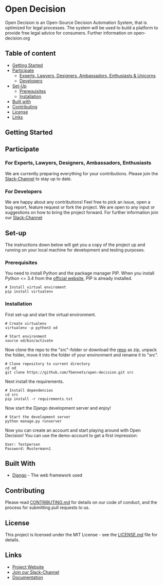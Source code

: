 # Open Decision

Open Decision is an Open-Source Decision Automation System, that is optimized for legal processes. The system will be used to build a platform to provide free legal advice for consumers.
Further information on open-decision.org

## Table of content
- [Getting Started](#getting-started)
- [Participate](#participate)
    - [Experts, Lawyers, Designers, Ambassadors, Enthusiasts & Unicorns](#for-experts-lawyers-designers-ambassadors-enthusiasts)
    - [Developers](#for-developers)
- [Set-Up](#set-up)
  - [Prerequisites](#prerequisites)
  - [Installation](#installation)
- [Built with](#built-with)
- [Contributing](#contributing)
- [License](#license)
- [Links](#links)


## Getting Started



## Participate

### For Experts, Lawyers, Designers, Ambassadors, Enthusiasts

We are currently preparing everything for your contributions. Please join the [Slack-Channel](https://join.slack.com/t/opendecision/shared_invite/enQtNjM2NDUxNTQyNzU4LWYwMzJlZjlhOWJkMmIxMTBmMjYwMDE0Y2Y2OGUyZDBiY2FmOWU4OTVmMDFhMjNhNTIxYWZkZTNkNDRmNjQ4MmM) to stay up to date.

### For Developers

We are happy about any contributions! Feel free to pick an issue, open a bug report, feature request or fork the project. We are open to any input or suggestions on how to bring the project forward. For further information join our [Slack-Channel](https://join.slack.com/t/opendecision/shared_invite/enQtNjM2NDUxNTQyNzU4LWYwMzJlZjlhOWJkMmIxMTBmMjYwMDE0Y2Y2OGUyZDBiY2FmOWU4OTVmMDFhMjNhNTIxYWZkZTNkNDRmNjQ4MmM)


## Set-up

The instructions down below will get you a copy of the project up and running on your local machine for development and testing purposes.

### Prerequisites

You need to install Python and the package manager PIP. When you install Python <= 3.4 from the [official website](https://www.python.org/downloads/), PIP is already installed.

```
# Install virtual enviroment
pip install virtualenv
```

### Installation

First set-up and start the virtual environment.

```
# Create virtualenv
virtualenv -p python3 od

# Start environment
source od/bin/activate

```

Now clone the repo to the "src"-folder or download the [repo](https://github.com/fbennets/open-decision) as zip, unpack the folder, move it into the folder of your environment and rename it to "src".

```
# Clone repository to current directory
cd od
git clone https://github.com/fbennets/open-decision.git src

```
Next install the requirements.

```
# Install dependencies
cd src
pip install -r requirements.txt
```
Now start the Django development server and enjoy!

```
# Start the development server
python manage.py runserver
```

Now you can create an account and start playing around with Open Decision!
You can use the demo-account to get a first impression:

```
User: Testperson
Password: Mustermann1
```

## Built With

* [Django](https://www.djangoproject.com/) - The web framework used


## Contributing

Please read [CONTRIBUTING.md]() for details on our code of conduct, and the process for submitting pull requests to us.

## License

This project is licensed under the MIT License - see the [LICENSE.md](LICENSE.md) file for details.

## Links

* [Project Website](http://open-decision.org)
* [Join our Slack-Channel](https://join.slack.com/t/opendecision/shared_invite/enQtNjM2NDUxNTQyNzU4LWYwMzJlZjlhOWJkMmIxMTBmMjYwMDE0Y2Y2OGUyZDBiY2FmOWU4OTVmMDFhMjNhNTIxYWZkZTNkNDRmNjQ4MmM)
* [Documentation](https://open-decision.readthedocs.io/en/latest/)
